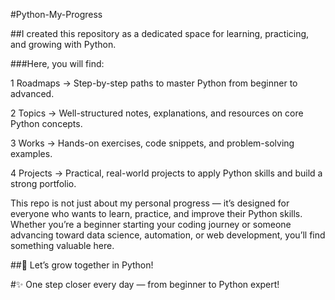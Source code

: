 #Python-My-Progress

##I created this repository as a dedicated space for learning, practicing, and growing with Python.

###Here, you will find:

1  Roadmaps → Step-by-step paths to master Python from beginner to advanced.

2  Topics → Well-structured notes, explanations, and resources on core Python concepts.

3  Works → Hands-on exercises, code snippets, and problem-solving examples.

4  Projects → Practical, real-world projects to apply Python skills and build a strong portfolio.

This repo is not just about my personal progress — it’s designed for everyone who wants to learn, practice, and improve their Python skills. Whether you’re a beginner starting your coding journey or someone advancing toward data science, automation, or web development, you’ll find something valuable here.

##🚀 Let’s grow together in Python!

#✨ One step closer every day — from beginner to Python expert!
